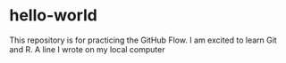 # hello-world
This repository is for practicing the GitHub Flow.
I am excited to learn Git and R.
A line I wrote on my local computer
